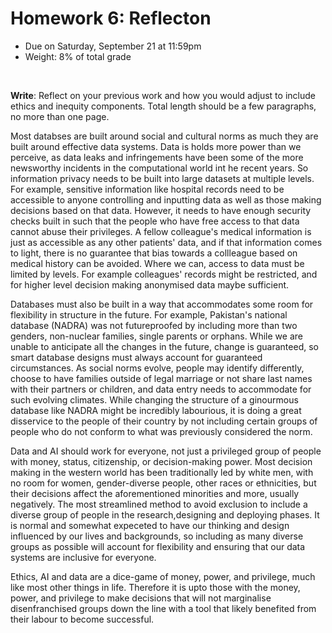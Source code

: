 # Homework 6: Reflecton

- Due on Saturday, September 21 at 11:59pm
- Weight: 8% of total grade

<br>

**Write**: Reflect on your previous work and how you would adjust to include ethics and inequity components. Total length should be a few paragraphs, no more than one page.

Most databses are built around social and cultural norms as much they are built around effective data systems. Data is holds more power than we perceive, as data leaks and infringements have been some of the more newsworthy incidents in the computational world int he recent years. So information privacy needs to be built into large datasets at multiple levels. For example, sensitive information like hospital records need to be accessible to anyone controlling and inputting data as well as those making decisions based on that data. However, it needs to have enough security checks built in such that the people who have free access to that data cannot abuse their privileges. A fellow colleague's medical information is just as accessible as any other patients' data, and if that information comes to light, there is no guarantee that bias towards a collleague based on medical history can be avoided. Where we can, access to data must be limited by levels. For example colleagues' records might be restricted, and for higher level decision making anonymised data maybe sufficient.

Databases must also be built in a way that accommodates some room for flexibility in structure in the future. For example, Pakistan's national database (NADRA) was not futureproofed by including more than two genders, non-nuclear families, single parents or orphans. While we are unable to anticipate all the changes in the future, change is guaranteed, so smart database designs must always account for guaranteed circumstances. As social norms evolve, people may identify differently, choose to have families outside of legal marriage or not share last names with their partners or children, and data entry needs to accommodate for such evolving climates. While changing the structure of a ginourmous database like NADRA might be incredibly labourious, it is doing a great disservice to the people of their country by not including certain groups of people who do not conform to what was previously considered the norm. 

Data and AI should work for everyone, not just a privileged group of people with money, status, citizenship, or decision-making power. Most decision making in the western world has been traditionally led by white men, with no room for women, gender-diverse people, other races or ethnicities, but their decisions affect the aforementioned minorities and more, usually negatively. The most streamlined method to avoid exclusion to include a diverse group of people in the research,designing and deploying phases. It is normal and somewhat expeceted to have our thinking and design influenced by our lives and backgrounds, so including as many diverse groups as possible will account for flexibility and ensuring that our data systems are inclusive for everyone.

Ethics, AI and data are a dice-game of money, power, and privilege, much like most other things in life. Therefore it is upto those with the money, power, and privilege to make decisions that will not marginalise disenfranchised groups down the line with a tool that likely benefited from their labour to become successful. 